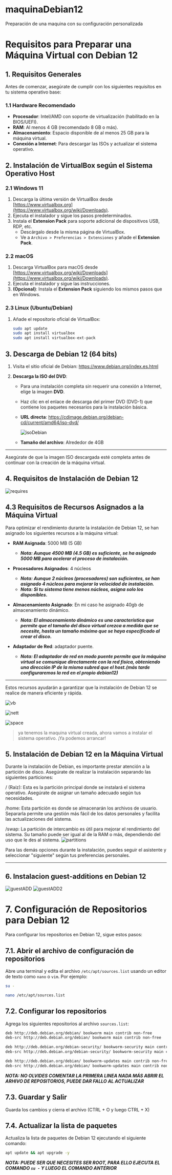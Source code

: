 # maquinaDebian12
Preparación de una maquina con su configuración personalizada

# Requisitos para Preparar una Máquina Virtual con Debian 12

## 1. Requisitos Generales

Antes de comenzar, asegúrate de cumplir con los siguientes requisitos en tu sistema operativo base:

### 1.1 Hardware Recomendado
- **Procesador**: Intel/AMD con soporte de virtualización (habilitado en la BIOS/UEFI).
- **RAM**: Al menos 4 GB (recomendado 8 GB o más).
- **Almacenamiento**: Espacio disponible de al menos 25 GB para la máquina virtual.
- **Conexión a Internet**: Para descargar las ISOs y actualizar el sistema operativo.

## 2. Instalación de VirtualBox según el Sistema Operativo Host

### 2.1 Windows 11
1. Descarga la última versión de VirtualBox desde [https://www.virtualbox.org](https://www.virtualbox.org/wiki/Downloads).
2. Ejecuta el instalador y sigue los pasos predeterminados.
3. Instala el **Extension Pack** para soporte adicional de dispositivos USB, RDP, etc.
   - Descárgalo desde la misma página de VirtualBox.
   - Ve a `Archivo > Preferencias > Extensiones` y añade el **Extension Pack**.

### 2.2 macOS
1. Descarga VirtualBox para macOS desde [https://www.virtualbox.org/wiki/Downloads](https://www.virtualbox.org/wiki/Downloads).
2. Ejecuta el instalador y sigue las instrucciones.
3. **(Opcional)**: Instala el **Extension Pack** siguiendo los mismos pasos que en Windows.

### 2.3 Linux (Ubuntu/Debian)
1. Añade el repositorio oficial de VirtualBox:
   ```bash
   sudo apt update
   sudo apt install virtualbox
   sudo apt install virtualbox-ext-pack

## 3. Descarga de Debian 12 (64 bits)

1. Visita el sitio oficial de Debian: https://www.debian.org/index.es.html

2. **Descarga la ISO del DVD**:
   - Para una instalación completa sin requerir una conexión a Internet, elige la imagen **DVD**.
   - Haz clic en el enlace de descarga del primer DVD (DVD-1) que contiene los paquetes necesarios para la instalación básica.

   - **URL directa**: https://cdimage.debian.org/debian-cd/current/amd64/iso-dvd/
   
     ![isoDebian](imgs/image.png)
     

   - **Tamaño del archivo**: Alrededor de 4GB

---

Asegúrate de que la imagen ISO descargada esté completa antes de continuar con la creación de la máquina virtual.

## 4. Requisitos de Instalación de Debian 12

![requires](image2.png)

## 4.3 Requisitos de Recursos Asignados a la Máquina Virtual

Para optimizar el rendimiento durante la instalación de Debian 12, se han asignado los siguientes recursos a la máquina virtual:

- **RAM Asignada**: 5000 MB (5 GB)
  - **_Nota: Aunque 4500 MB (4.5 GB) es suficiente, se ha asignado 5000 MB para acelerar el proceso de instalación._**

- **Procesadores Asignados**: 4 núcleos
  - **_Nota: Aunque 2 núcleos (procesadores) son suficientes, se han asignado 4 núcleos para mejorar la velocidad de instalación._**
  - **_Nota: Si tu sistema tiene menos núcleos, asigna solo los disponibles._**
  
- **Almacenamiento Asignado**: En mi caso he asignado 40gb de almacenamiento dinámico.
  - **_Nota: El almacenamiento dinámico es una característica que permite que el tamaño del disco virtual crezca a medida que se necesite, hasta un tamaño máximo que se haya especificado al crear el disco._**
- **Adaptador de Red**: adaptador puente.
  - **_Nota: El adaptador de red en modo puente permite que la máquina virtual se comunique directamente con la red física, obteniendo una dirección IP de la misma subred que el host.(más tarde configuraremos la red en  el propio debian12)_**
---

Estos recursos ayudarán a garantizar que la instalación de Debian 12 se realice de manera eficiente y rápida.

![vb](image3.png)

![nett](image4.png)

![space](image5.png)

>ya tenemos la maquina virtual creada, ahora vamos a instalar el sistema operativo. ¡Ya podemos arrancar!


## 5. Instalación de Debian 12 en la Máquina Virtual
Durante la instalación de Debian, es importante prestar atención a la partición de disco. Asegúrate de realizar la instalación separando las siguientes particiones:

/ (Raíz): Esta es la partición principal donde se instalará el sistema operativo. Asegúrate de asignar un tamaño adecuado según tus necesidades.

/home: Esta partición es donde se almacenarán los archivos de usuario. Separarla permite una gestión más fácil de los datos personales y facilita las actualizaciones del sistema.

/swap: La partición de intercambio es útil para mejorar el rendimiento del sistema. Su tamaño puede ser igual al de la RAM o más, dependiendo del uso que le des al sistema.
               ![partitions](image6.png)


Para las demás opciones durante la instalación, puedes seguir el asistente y seleccionar "siguiente" según tus preferencias personales.

---

## 6. Instalacion guest-additions en Debian 12

![guestADD](image7.png)
![guestADD2](image8.png)

# 7. Configuración de Repositorios para Debian 12

Para configurar los repositorios en Debian 12, sigue estos pasos:

## 7.1. Abrir el archivo de configuración de repositorios

Abre una terminal y edita el archivo `/etc/apt/sources.list` usando un editor de texto como `nano` o `vim`. Por ejemplo:

```bash
su -

nano /etc/apt/sources.list
```

## 7.2. Configurar los repositorios

Agrega los siguientes repositorios al archivo `sources.list`:

```bash
deb http://deb.debian.org/debian/ bookworm main contrib non-free
deb-src http://deb.debian.org/debian/ bookworm main contrib non-free

deb http://deb.debian.org/debian-security/ bookworm-security main contrib non-free
deb-src http://deb.debian.org/debian-security/ bookworm-security main contrib non-free

deb http://deb.debian.org/debian/ bookworm-updates main contrib non-free
deb-src http://deb.debian.org/debian/ bookworm-updates main contrib non-free
```

**_NOTA: NO OLVIDES COMENTAR LA PRIMERA LINEA NADA MÁS ABRIR EL ARHIVO DE REPOSITORIOS, PUEDE DAR FALLO AL ACTUALIZAR_**

## 7.3. Guardar y Salir

Guarda los cambios y cierra el archivo
(CTRL + O y luego CTRL + X)

## 7.4. Actualizar la lista de paquetes

Actualiza la lista de paquetes de Debian 12 ejecutando el siguiente comando:

```bash
apt update && apt upgrade -y
```
**_NOTA: PUEDE SER QUE NECESITES SER ROOT, PARA ELLO EJECUTA EL COMANDO `su -` Y LUEGO EL COMANDO ANTERIOR_**
